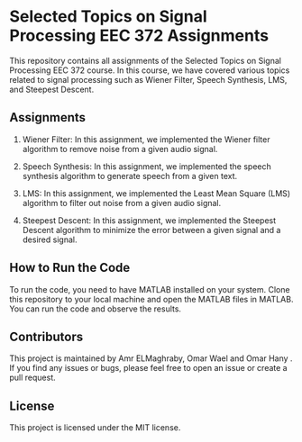 # Selected Topics on Signal Processing EEC 372 Assignments
This repository contains all assignments of the Selected Topics on Signal Processing EEC 372 course. In this course, we have covered various topics related to signal processing such as Wiener Filter, Speech Synthesis, LMS, and Steepest Descent.

## Assignments
1. Wiener Filter: In this assignment, we implemented the Wiener filter algorithm to remove noise from a given audio signal.

2. Speech Synthesis: In this assignment, we implemented the speech synthesis algorithm to generate speech from a given text.

3. LMS: In this assignment, we implemented the Least Mean Square (LMS) algorithm to filter out noise from a given audio signal.

4. Steepest Descent: In this assignment, we implemented the Steepest Descent algorithm to minimize the error between a given signal and a desired signal.

## How to Run the Code
To run the code, you need to have MATLAB installed on your system. Clone this repository to your local machine and open the MATLAB files in MATLAB. You can run the code and observe the results.

## Contributors
This project is maintained by Amr ELMaghraby, Omar Wael and Omar Hany . If you find any issues or bugs, please feel free to open an issue or create a pull request.

## License
This project is licensed under the MIT license.
